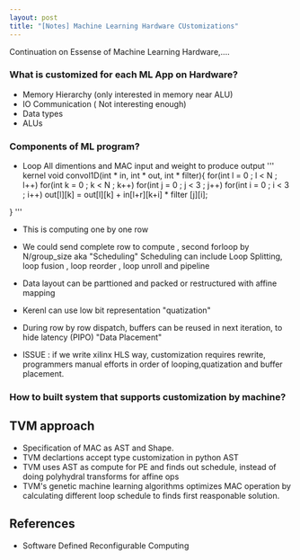 ```yaml
---
layout: post
title: "[Notes] Machine Learning Hardware CUstomizations" 
---
```


Continuation on Essense of Machine Learning Hardware,....

### What is customized for each ML App on Hardware?
* Memory Hierarchy (only interested in memory near ALU)
* IO Communication ( Not interesting enough)
* Data types
* ALUs

### Components of ML program?

* Loop All dimentions and MAC input and weight to produce output
'''
kernel void convol1D(int  * in, int * out, int * filter){
	for(int l = 0 ; l < N ; l++)
	   for(int k = 0 ; k < N ; k++)
		  for(int j = 0 ; j < 3 ; j++)
             for(int i = 0 ; i < 3 ; i++)
				out[l][k] = out[l][k] + in[l+r][k+i] * filter [j][i];	

}
'''

* This is computing one by one row
* We could send  complete row to compute , second forloop by N/group_size aka "Scheduling" 
  Scheduling can include Loop Splitting, loop fusion , loop reorder , loop unroll and pipeline 
* Data layout can be parttioned and packed or restructured with affine mapping
* Kerenl can use low bit representation "quatization"
* During row by row dispatch, buffers can be reused in next iteration, to hide latency (PIPO) "Data Placement"

* ISSUE : if we write xilinx HLS way, customization requires rewrite, programmers manual efforts in order of looping,quatization and buffer placement.

### How to built system that supports customization by machine?
## TVM approach
* Specification of MAC as AST and Shape. 
* TVM declartions accept type customization in python AST
* TVM uses AST as compute for PE and finds out schedule, instead of doing polyhydral transforms for affine ops
* TVM's genetic machine learning algorithms optimizes MAC operation by calculating different loop schedule to finds
first reasponable solution. 

 
## References
* Software Defined Reconfigurable Computing 